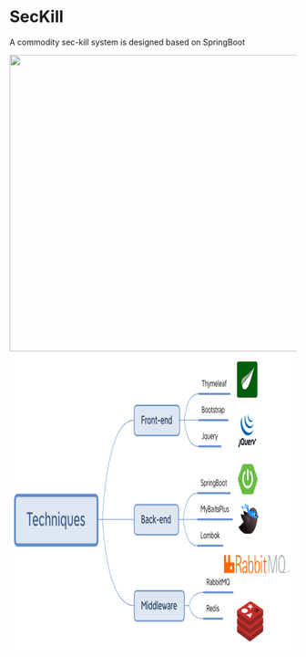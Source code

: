 # SecKill
A commodity sec-kill system is designed based on SpringBoot

<img src="https://github.com/Larry-Wendy/SecKill/blob/main/gif/1-min.gif" width="700" height="520"/>

<img src="https://github.com/Larry-Wendy/SecKill/blob/main/gif/tech.png" width="700" height="520"/>
